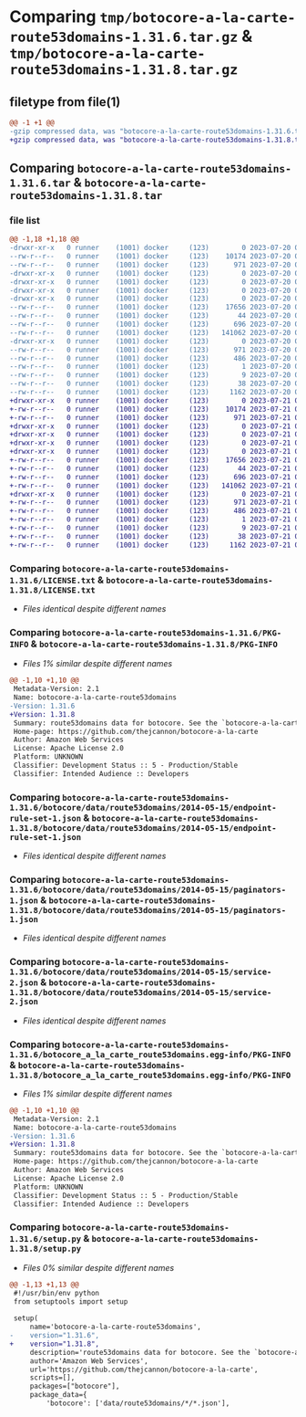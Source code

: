 # Comparing `tmp/botocore-a-la-carte-route53domains-1.31.6.tar.gz` & `tmp/botocore-a-la-carte-route53domains-1.31.8.tar.gz`

## filetype from file(1)

```diff
@@ -1 +1 @@
-gzip compressed data, was "botocore-a-la-carte-route53domains-1.31.6.tar", last modified: Thu Jul 20 01:20:42 2023, max compression
+gzip compressed data, was "botocore-a-la-carte-route53domains-1.31.8.tar", last modified: Fri Jul 21 01:21:52 2023, max compression
```

## Comparing `botocore-a-la-carte-route53domains-1.31.6.tar` & `botocore-a-la-carte-route53domains-1.31.8.tar`

### file list

```diff
@@ -1,18 +1,18 @@
-drwxr-xr-x   0 runner    (1001) docker     (123)        0 2023-07-20 01:20:42.322893 botocore-a-la-carte-route53domains-1.31.6/
--rw-r--r--   0 runner    (1001) docker     (123)    10174 2023-07-20 01:20:42.000000 botocore-a-la-carte-route53domains-1.31.6/LICENSE.txt
--rw-r--r--   0 runner    (1001) docker     (123)      971 2023-07-20 01:20:42.322893 botocore-a-la-carte-route53domains-1.31.6/PKG-INFO
-drwxr-xr-x   0 runner    (1001) docker     (123)        0 2023-07-20 01:20:42.322893 botocore-a-la-carte-route53domains-1.31.6/botocore/
-drwxr-xr-x   0 runner    (1001) docker     (123)        0 2023-07-20 01:20:42.322893 botocore-a-la-carte-route53domains-1.31.6/botocore/data/
-drwxr-xr-x   0 runner    (1001) docker     (123)        0 2023-07-20 01:20:42.322893 botocore-a-la-carte-route53domains-1.31.6/botocore/data/route53domains/
-drwxr-xr-x   0 runner    (1001) docker     (123)        0 2023-07-20 01:20:42.322893 botocore-a-la-carte-route53domains-1.31.6/botocore/data/route53domains/2014-05-15/
--rw-r--r--   0 runner    (1001) docker     (123)    17656 2023-07-20 01:19:55.000000 botocore-a-la-carte-route53domains-1.31.6/botocore/data/route53domains/2014-05-15/endpoint-rule-set-1.json
--rw-r--r--   0 runner    (1001) docker     (123)       44 2023-07-20 01:19:55.000000 botocore-a-la-carte-route53domains-1.31.6/botocore/data/route53domains/2014-05-15/examples-1.json
--rw-r--r--   0 runner    (1001) docker     (123)      696 2023-07-20 01:19:55.000000 botocore-a-la-carte-route53domains-1.31.6/botocore/data/route53domains/2014-05-15/paginators-1.json
--rw-r--r--   0 runner    (1001) docker     (123)   141062 2023-07-20 01:19:55.000000 botocore-a-la-carte-route53domains-1.31.6/botocore/data/route53domains/2014-05-15/service-2.json
-drwxr-xr-x   0 runner    (1001) docker     (123)        0 2023-07-20 01:20:42.322893 botocore-a-la-carte-route53domains-1.31.6/botocore_a_la_carte_route53domains.egg-info/
--rw-r--r--   0 runner    (1001) docker     (123)      971 2023-07-20 01:20:42.000000 botocore-a-la-carte-route53domains-1.31.6/botocore_a_la_carte_route53domains.egg-info/PKG-INFO
--rw-r--r--   0 runner    (1001) docker     (123)      486 2023-07-20 01:20:42.000000 botocore-a-la-carte-route53domains-1.31.6/botocore_a_la_carte_route53domains.egg-info/SOURCES.txt
--rw-r--r--   0 runner    (1001) docker     (123)        1 2023-07-20 01:20:42.000000 botocore-a-la-carte-route53domains-1.31.6/botocore_a_la_carte_route53domains.egg-info/dependency_links.txt
--rw-r--r--   0 runner    (1001) docker     (123)        9 2023-07-20 01:20:42.000000 botocore-a-la-carte-route53domains-1.31.6/botocore_a_la_carte_route53domains.egg-info/top_level.txt
--rw-r--r--   0 runner    (1001) docker     (123)       38 2023-07-20 01:20:42.322893 botocore-a-la-carte-route53domains-1.31.6/setup.cfg
--rw-r--r--   0 runner    (1001) docker     (123)     1162 2023-07-20 01:20:42.000000 botocore-a-la-carte-route53domains-1.31.6/setup.py
+drwxr-xr-x   0 runner    (1001) docker     (123)        0 2023-07-21 01:21:52.467500 botocore-a-la-carte-route53domains-1.31.8/
+-rw-r--r--   0 runner    (1001) docker     (123)    10174 2023-07-21 01:21:52.000000 botocore-a-la-carte-route53domains-1.31.8/LICENSE.txt
+-rw-r--r--   0 runner    (1001) docker     (123)      971 2023-07-21 01:21:52.467500 botocore-a-la-carte-route53domains-1.31.8/PKG-INFO
+drwxr-xr-x   0 runner    (1001) docker     (123)        0 2023-07-21 01:21:52.463500 botocore-a-la-carte-route53domains-1.31.8/botocore/
+drwxr-xr-x   0 runner    (1001) docker     (123)        0 2023-07-21 01:21:52.463500 botocore-a-la-carte-route53domains-1.31.8/botocore/data/
+drwxr-xr-x   0 runner    (1001) docker     (123)        0 2023-07-21 01:21:52.463500 botocore-a-la-carte-route53domains-1.31.8/botocore/data/route53domains/
+drwxr-xr-x   0 runner    (1001) docker     (123)        0 2023-07-21 01:21:52.463500 botocore-a-la-carte-route53domains-1.31.8/botocore/data/route53domains/2014-05-15/
+-rw-r--r--   0 runner    (1001) docker     (123)    17656 2023-07-21 01:21:06.000000 botocore-a-la-carte-route53domains-1.31.8/botocore/data/route53domains/2014-05-15/endpoint-rule-set-1.json
+-rw-r--r--   0 runner    (1001) docker     (123)       44 2023-07-21 01:21:06.000000 botocore-a-la-carte-route53domains-1.31.8/botocore/data/route53domains/2014-05-15/examples-1.json
+-rw-r--r--   0 runner    (1001) docker     (123)      696 2023-07-21 01:21:06.000000 botocore-a-la-carte-route53domains-1.31.8/botocore/data/route53domains/2014-05-15/paginators-1.json
+-rw-r--r--   0 runner    (1001) docker     (123)   141062 2023-07-21 01:21:06.000000 botocore-a-la-carte-route53domains-1.31.8/botocore/data/route53domains/2014-05-15/service-2.json
+drwxr-xr-x   0 runner    (1001) docker     (123)        0 2023-07-21 01:21:52.467500 botocore-a-la-carte-route53domains-1.31.8/botocore_a_la_carte_route53domains.egg-info/
+-rw-r--r--   0 runner    (1001) docker     (123)      971 2023-07-21 01:21:52.000000 botocore-a-la-carte-route53domains-1.31.8/botocore_a_la_carte_route53domains.egg-info/PKG-INFO
+-rw-r--r--   0 runner    (1001) docker     (123)      486 2023-07-21 01:21:52.000000 botocore-a-la-carte-route53domains-1.31.8/botocore_a_la_carte_route53domains.egg-info/SOURCES.txt
+-rw-r--r--   0 runner    (1001) docker     (123)        1 2023-07-21 01:21:52.000000 botocore-a-la-carte-route53domains-1.31.8/botocore_a_la_carte_route53domains.egg-info/dependency_links.txt
+-rw-r--r--   0 runner    (1001) docker     (123)        9 2023-07-21 01:21:52.000000 botocore-a-la-carte-route53domains-1.31.8/botocore_a_la_carte_route53domains.egg-info/top_level.txt
+-rw-r--r--   0 runner    (1001) docker     (123)       38 2023-07-21 01:21:52.467500 botocore-a-la-carte-route53domains-1.31.8/setup.cfg
+-rw-r--r--   0 runner    (1001) docker     (123)     1162 2023-07-21 01:21:52.000000 botocore-a-la-carte-route53domains-1.31.8/setup.py
```

### Comparing `botocore-a-la-carte-route53domains-1.31.6/LICENSE.txt` & `botocore-a-la-carte-route53domains-1.31.8/LICENSE.txt`

 * *Files identical despite different names*

### Comparing `botocore-a-la-carte-route53domains-1.31.6/PKG-INFO` & `botocore-a-la-carte-route53domains-1.31.8/PKG-INFO`

 * *Files 1% similar despite different names*

```diff
@@ -1,10 +1,10 @@
 Metadata-Version: 2.1
 Name: botocore-a-la-carte-route53domains
-Version: 1.31.6
+Version: 1.31.8
 Summary: route53domains data for botocore. See the `botocore-a-la-carte` package for more info.
 Home-page: https://github.com/thejcannon/botocore-a-la-carte
 Author: Amazon Web Services
 License: Apache License 2.0
 Platform: UNKNOWN
 Classifier: Development Status :: 5 - Production/Stable
 Classifier: Intended Audience :: Developers
```

### Comparing `botocore-a-la-carte-route53domains-1.31.6/botocore/data/route53domains/2014-05-15/endpoint-rule-set-1.json` & `botocore-a-la-carte-route53domains-1.31.8/botocore/data/route53domains/2014-05-15/endpoint-rule-set-1.json`

 * *Files identical despite different names*

### Comparing `botocore-a-la-carte-route53domains-1.31.6/botocore/data/route53domains/2014-05-15/paginators-1.json` & `botocore-a-la-carte-route53domains-1.31.8/botocore/data/route53domains/2014-05-15/paginators-1.json`

 * *Files identical despite different names*

### Comparing `botocore-a-la-carte-route53domains-1.31.6/botocore/data/route53domains/2014-05-15/service-2.json` & `botocore-a-la-carte-route53domains-1.31.8/botocore/data/route53domains/2014-05-15/service-2.json`

 * *Files identical despite different names*

### Comparing `botocore-a-la-carte-route53domains-1.31.6/botocore_a_la_carte_route53domains.egg-info/PKG-INFO` & `botocore-a-la-carte-route53domains-1.31.8/botocore_a_la_carte_route53domains.egg-info/PKG-INFO`

 * *Files 1% similar despite different names*

```diff
@@ -1,10 +1,10 @@
 Metadata-Version: 2.1
 Name: botocore-a-la-carte-route53domains
-Version: 1.31.6
+Version: 1.31.8
 Summary: route53domains data for botocore. See the `botocore-a-la-carte` package for more info.
 Home-page: https://github.com/thejcannon/botocore-a-la-carte
 Author: Amazon Web Services
 License: Apache License 2.0
 Platform: UNKNOWN
 Classifier: Development Status :: 5 - Production/Stable
 Classifier: Intended Audience :: Developers
```

### Comparing `botocore-a-la-carte-route53domains-1.31.6/setup.py` & `botocore-a-la-carte-route53domains-1.31.8/setup.py`

 * *Files 0% similar despite different names*

```diff
@@ -1,13 +1,13 @@
 #!/usr/bin/env python
 from setuptools import setup
 
 setup(
     name='botocore-a-la-carte-route53domains',
-    version="1.31.6",
+    version="1.31.8",
     description='route53domains data for botocore. See the `botocore-a-la-carte` package for more info.',
     author='Amazon Web Services',
     url='https://github.com/thejcannon/botocore-a-la-carte',
     scripts=[],
     packages=["botocore"],
     package_data={
         'botocore': ['data/route53domains/*/*.json'],
```

